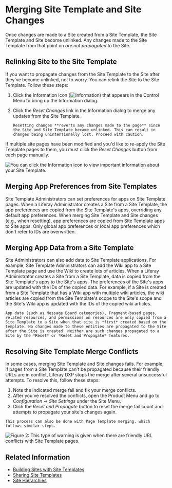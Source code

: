 # Merging Site Template and Site Changes

Once changes are made to a Site created from a Site Template, the Site Template and Site become unlinked. Any changes made to the Site Template from that point on *are not propagated* to the Site.

## Relinking Site to the Site Template

If you want to propagate changes from the Site Template to the Site after they've become unlinked, not to worry. You can relink the Site to the Site Template. Follow these steps:

1. Click the Information icon (![Information](../../images/icon-control-menu-information.png)) that appears in the Control Menu to bring up the Information dialog.
1. Click the *Reset Changes* link in the Information dialog to merge any updates from the Site Template.

    ```{warning}
    Resetting changes **reverts any changes made to the page** since the Site and Site Template became unlinked. This can result in changes being unintentionally lost. Proceed with caution.
    ```

If multiple site pages have been modified and you'd like to re-apply the Site Template pages to them, you must click the *Reset Changes* button from each page manually.

![You can click the Information icon to view important information about your Site Template.](./merging-site-template-changes/images/01.png)

## Merging App Preferences from Site Templates

Site Template Administrators can set preferences for apps on Site Template pages. When a Liferay Administrator creates a Site from a Site Template, the app preferences are copied from the Site Template's apps, overriding any default app preferences. When merging Site Template and Site changes (e.g., when resetting), app preferences are copied from Site Template apps to Site apps. Only global app preferences or local app preferences which don't refer to IDs are overwritten.

## Merging App Data from a Site Template

Site Administrators can also add data to Site Template applications. For example, Site Template Administrators can add the Wiki app to a Site Template page and use the Wiki to create lots of articles. When a Liferay Administrator creates a Site from a Site Template, data is copied from the Site Template's apps to the Site's apps. The preferences of the Site's apps are updated with the IDs of the copied data. For example, if a Site is created from a Site Template that has a Wiki app with multiple wiki articles, the wiki articles are copied from the Site Template's scope to the Site's scope and the Site's Wiki app is updated with the IDs of the copied wiki articles.

```{important}
App data (such as Message Board categories), Fragment-based pages, related resources, and permissions on resources are only copied from a Site Template to a Site when that site is *first* created based on the template. No changes made to these entities are propagated to the Site after the Site is created. Neither are such changes propagated to a Site by the *Reset* or *Reset and Propagate* features.
```

## Resolving Site Template Merge Conflicts

In some cases, merging Site Template and Site changes fails. For example, if pages from a Site Template can't be propagated because their friendly URLs are in conflict, Liferay DXP stops the merge after several unsuccessful attempts. To resolve this, follow these steps:

1. Note the indicated merge fail and fix your merge conflicts.
2. After you've resolved the conflicts, open the Product Menu and go to *Configuration* &rarr; *Site Settings* under the Site Menu.
3. Click the *Reset and Propagate* button to reset the merge fail count and attempts to propagate your site's changes again.

```{note}
This process can also be done with Page Template merging, which follows similar steps.
```

![Figure 2: This type of warning is given when there are friendly URL conflicts with Site Template pages.](./merging-site-template-changes/images/02.png)

## Related Information

* [Building Sites with Site Templates](./building-sites-with-site-templates.md)
* [Sharing Site Templates](./sharing-site-templates.md)
* [Site Hierarchies](./site-hierarchies.md)